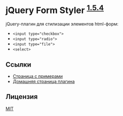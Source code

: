 # jQuery Form Styler <sup>[1.5.4](https://github.com/Dimox/jQueryFormStyler/blob/master/CHANGELOG.md)</sup>

jQuery-плагин для стилизации элементов html-форм:

- `<input type="checkbox">`
- `<input type="radio">`
- `<input type="file">`
- `<select>`

## Ссылки

- [Страница с примерами](http://dimox.github.io/jQueryFormStyler/demo/)
- [Домашняя страница плагина](http://dimox.name/jquery-form-styler/)

## Лицензия

[MIT](https://github.com/Dimox/jQueryFormStyler/blob/master/MIT-LICENSE)